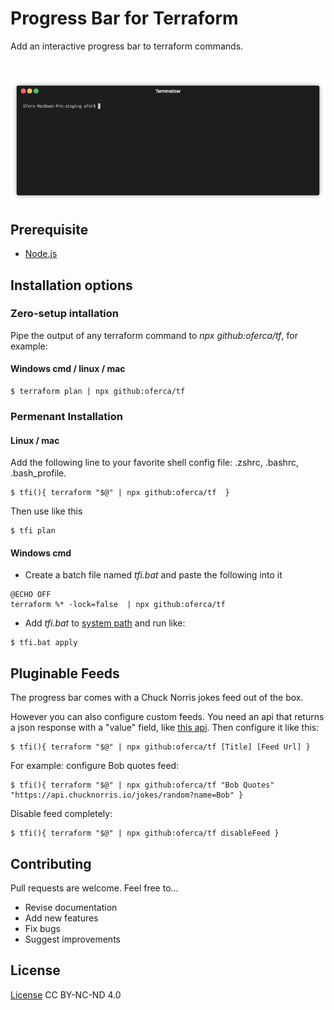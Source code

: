 # Progress Bar for Terraform
Add an interactive progress bar to terraform commands.

  
<br/>

![](https://github.com/oferca/tf/blob/main/demo.gif)

## Prerequisite
* [Node.js](https://nodejs.org/)


## Installation options
### Zero-setup intallation
Pipe the output of any terraform command to *npx github:oferca/tf*, for example:

####  Windows cmd / linux / mac 
```
$ terraform plan | npx github:oferca/tf
```

### Permenant Installation
#### Linux / mac 
Add the following line to your favorite shell config file: .zshrc, .bashrc, .bash_profile.
```
$ tfi(){ terraform "$@" | npx github:oferca/tf  }
```
Then use like this
```
$ tfi plan
```

#### Windows cmd 
* Create a batch file named *tfi.bat* and paste the following into it
```
@ECHO OFF 
terraform %* -lock=false  | npx github:oferca/tf
```
* Add *tfi.bat* to [system path](https://www.mathworks.com/matlabcentral/answers/94933-how-do-i-edit-my-system-path-in-windows) and run like:
```
$ tfi.bat apply
```
## Pluginable Feeds
The progress bar comes with a Chuck Norris jokes feed out of the box.

However you can also configure custom feeds. You need an api that returns a json response with a "value" field, like [this api](https://api.chucknorris.io/).
Then configure it like this:

```
$ tfi(){ terraform "$@" | npx github:oferca/tf [Title] [Feed Url] }
```
For example: configure Bob quotes feed:
```
$ tfi(){ terraform "$@" | npx github:oferca/tf "Bob Quotes" "https://api.chucknorris.io/jokes/random?name=Bob" }
```
Disable feed completely:
```
$ tfi(){ terraform "$@" | npx github:oferca/tf disableFeed }
```

## Contributing

Pull requests are welcome. Feel free to...

- Revise documentation
- Add new features
- Fix bugs
- Suggest improvements

## License
[License](https://htmlpreview.github.io/?https://github.com/oferca/tf/blob/main/LICENSE) CC BY-NC-ND 4.0 <img src="https://encrypted-tbn0.gstatic.com/images?q=tbn:ANd9GcQz6HUcjVjf9BcSd19ld6N-catKylrVJSOU6A&usqp=CAU" height="12" width="55" />
